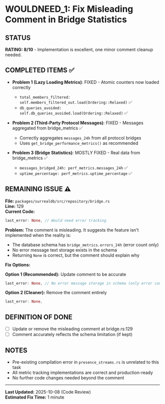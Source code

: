# WOULDNEED_1: Fix Misleading Comment in Bridge Statistics

## STATUS

**RATING: 8/10** - Implementation is excellent, one minor comment cleanup needed.

## COMPLETED ITEMS ✅

- **Problem 1 (Lazy Loading Metrics)**: FIXED - Atomic counters now loaded correctly
  - `total_members_filtered: self.members_filtered_out.load(Ordering::Relaxed)` ✅
  - `db_queries_avoided: self.db_queries_avoided.load(Ordering::Relaxed)` ✅
  
- **Problem 2 (Third-Party Protocol Messages)**: FIXED - Messages aggregated from bridge_metrics ✅
  - Correctly aggregates `messages_24h` from all protocol bridges
  - Uses `get_bridge_performance_metrics()` as recommended
  
- **Problem 3 (Bridge Statistics)**: MOSTLY FIXED - Real data from bridge_metrics ✅
  - `messages_bridged_24h: perf_metrics.messages_24h` ✅
  - `uptime_percentage: perf_metrics.uptime_percentage` ✅

## REMAINING ISSUE ⚠️

**File:** `packages/surrealdb/src/repository/bridge.rs`  
**Line:** 129  
**Current Code:**
```rust
last_error: None, // Would need error tracking
```

**Problem:** The comment is misleading. It suggests the feature isn't implemented when the reality is:
- The database schema has `bridge_metrics.errors_24h` (error count only)
- No error message text storage exists in the schema
- Returning `None` is correct, but the comment should explain why

**Fix Options:**

**Option 1 (Recommended):** Update comment to be accurate
```rust
last_error: None, // No error message storage in schema (only error counts tracked)
```

**Option 2 (Cleaner):** Remove the comment entirely
```rust
last_error: None,
```

## DEFINITION OF DONE

- [ ] Update or remove the misleading comment at bridge.rs:129
- [ ] Comment accurately reflects the schema limitation (if kept)

## NOTES

- Pre-existing compilation error in `presence_streams.rs` is unrelated to this task
- All metric tracking implementations are correct and production-ready
- No further code changes needed beyond the comment

---

**Last Updated:** 2025-10-08 (Code Review)  
**Estimated Fix Time:** 1 minute
